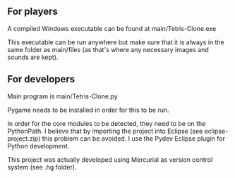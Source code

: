 For players
-------------
A compiled Windows executable can be found at main/Tetris-Clone.exe

This executable can be run anywhere but make sure that it is always in the
same folder as main/files (as that's where any necessary images and sounds are kept).


For developers
----------------
Main program is main/Tetris-Clone.py

Pygame needs to be installed in order for this to be run.

In order for the core modules to be detected, they need to be on the PythonPath.
I believe that by importing the project into Eclipse (see eclipse-project.zip)
this problem can be avoided. I use the Pydev Eclipse plugin for Python development.

This project was actually developed using Mercurial as version control system (see .hg folder).